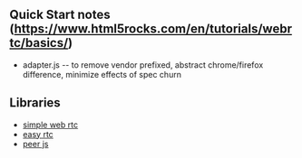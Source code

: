 ## Quick Start notes (https://www.html5rocks.com/en/tutorials/webrtc/basics/)

* adapter.js  -- to remove vendor prefixed, abstract chrome/firefox difference, minimize effects of spec churn

## Libraries 
* [simple web rtc](https://github.com/andyet/SimpleWebRTC)
* [easy rtc](https://github.com/priologic/easyrtc)
* [peer js](https://github.com/peers/peerjs)

